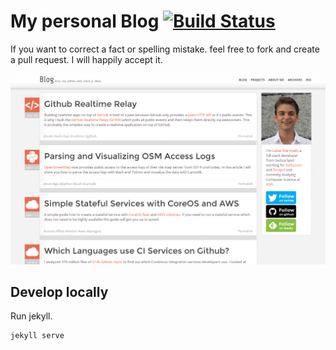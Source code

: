# My personal Blog [![Build Status](https://travis-ci.org/lukasmartinelli/lukasmartinelli.github.io.svg?branch=master)](https://travis-ci.org/lukasmartinelli/lukasmartinelli.github.io)

If you want to correct a fact or spelling mistake.
feel free to fork and create a pull request.
I will happily accept it.

![Screenshot of Blog](screenshot.png)

## Develop locally

Run jekyll.

```
jekyll serve
```
